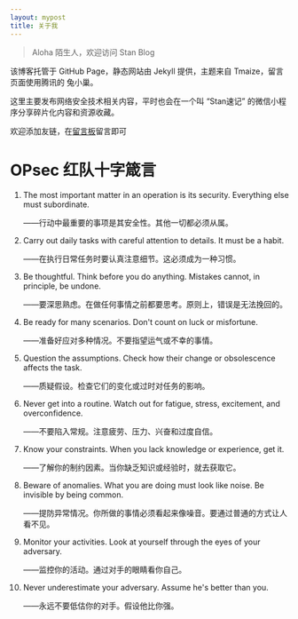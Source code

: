 ```yaml
---
layout: mypost
title: 关于我
---
```


> Aloha 陌生人，欢迎访问 Stan Blog

该博客托管于 GitHub Page，静态网站由 Jekyll 提供，主题来自 Tmaize，留言页面使用腾讯的 兔小巢。

这里主要发布网络安全技术相关内容，平时也会在一个叫 “Stan速记” 的微信小程序分享碎片化内容和资源收藏。

欢迎添加友链，在[留言板](chat.html)留言即可

# OPsec 红队十字箴言

1. The most important matter in an operation is its security. Everything else must subordinate.

   ——行动中最重要的事项是其安全性。其他一切都必须从属。

2. Carry out daily tasks with careful attention to details. It must be a habit.

   ——在执行日常任务时要认真注意细节。这必须成为一种习惯。

3. Be thoughtful. Think before you do anything. Mistakes cannot, in principle, be undone.

   ——要深思熟虑。在做任何事情之前都要思考。原则上，错误是无法挽回的。

4. Be ready for many scenarios. Don't count on luck or misfortune.

   ——准备好应对多种情况。不要指望运气或不幸的事情。

5. Question the assumptions. Check how their change or obsolescence affects the task.

   ——质疑假设。检查它们的变化或过时对任务的影响。

6. Never get into a routine. Watch out for fatigue, stress, excitement, and overconfidence.

   ——不要陷入常规。注意疲劳、压力、兴奋和过度自信。

7. Know your constraints. When you lack knowledge or experience, get it.

   ——了解你的制约因素。当你缺乏知识或经验时，就去获取它。

8. Beware of anomalies. What you are doing must look like noise. Be invisible by being common.

   ——提防异常情况。你所做的事情必须看起来像噪音。要通过普通的方式让人看不见。

9. Monitor your activities. Look at yourself through the eyes of your adversary.

   ——监控你的活动。通过对手的眼睛看你自己。

10. Never underestimate your adversary. Assume he's better than you.

    ——永远不要低估你的对手。假设他比你强。

